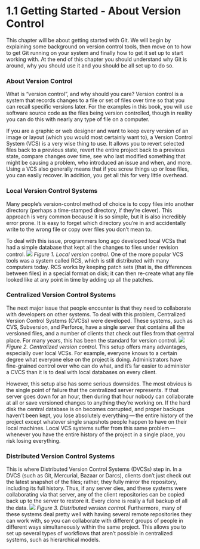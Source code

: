 # 1.1 Getting Started - About Version Control
This chapter will be about getting started with Git. We will begin by explaining some background on version control tools, then move on to how to get Git running on your system and finally how to get it set up to start working with. At the end of this chapter you should understand why Git is around, why you should use it and you should be all set up to do so.

### About Version Control
What is “version control”, and why should you care? Version control is a system that records changes to a file or set of files over time so that you can recall specific versions later. For the examples in this book, you will use software source code as the files being version controlled, though in reality you can do this with nearly any type of file on a computer.

If you are a graphic or web designer and want to keep every version of an image or layout (which you would most certainly want to), a Version Control System (VCS) is a very wise thing to use. It allows you to revert selected files back to a previous state, revert the entire project back to a previous state, compare changes over time, see who last modified something that might be causing a problem, who introduced an issue and when, and more. Using a VCS also generally means that if you screw things up or lose files, you can easily recover. In addition, you get all this for very little overhead.

### Local Version Control Systems
Many people’s version-control method of choice is to copy files into another directory (perhaps a time-stamped directory, if they’re clever). This approach is very common because it is so simple, but it is also incredibly error prone. It is easy to forget which directory you’re in and accidentally write to the wrong file or copy over files you don’t mean to.

To deal with this issue, programmers long ago developed local VCSs that had a simple database that kept all the changes to files under revision control.
![](https://git-scm.com/book/en/v2/images/local.png)
*Figure 1. Local version control.*
One of the more popular VCS tools was a system called RCS, which is still distributed with many computers today. RCS works by keeping patch sets (that is, the differences between files) in a special format on disk; it can then re-create what any file looked like at any point in time by adding up all the patches.

### Centralized Version Control Systems
The next major issue that people encounter is that they need to collaborate with developers on other systems. To deal with this problem, Centralized Version Control Systems (CVCSs) were developed. These systems, such as CVS, Subversion, and Perforce, have a single server that contains all the versioned files, and a number of clients that check out files from that central place. For many years, this has been the standard for version control.
![](https://git-scm.com/book/en/v2/images/centralized.png)
*Figure 2. Centralized version control.*
This setup offers many advantages, especially over local VCSs. For example, everyone knows to a certain degree what everyone else on the project is doing. Administrators have fine-grained control over who can do what, and it’s far easier to administer a CVCS than it is to deal with local databases on every client.

However, this setup also has some serious downsides. The most obvious is the single point of failure that the centralized server represents. If that server goes down for an hour, then during that hour nobody can collaborate at all or save versioned changes to anything they’re working on. If the hard disk the central database is on becomes corrupted, and proper backups haven’t been kept, you lose absolutely everything — the entire history of the project except whatever single snapshots people happen to have on their local machines. Local VCS systems suffer from this same problem — whenever you have the entire history of the project in a single place, you risk losing everything.

### Distributed Version Control Systems
This is where Distributed Version Control Systems (DVCSs) step in. In a DVCS (such as Git, Mercurial, Bazaar or Darcs), clients don’t just check out the latest snapshot of the files; rather, they fully mirror the repository, including its full history. Thus, if any server dies, and these systems were collaborating via that server, any of the client repositories can be copied back up to the server to restore it. Every clone is really a full backup of all the data.
![](https://git-scm.com/book/en/v2/images/distributed.png)
*Figure 3. Distributed version control.*
Furthermore, many of these systems deal pretty well with having several remote repositories they can work with, so you can collaborate with different groups of people in different ways simultaneously within the same project. This allows you to set up several types of workflows that aren’t possible in centralized systems, such as hierarchical models.